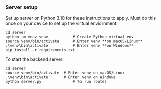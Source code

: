 ### Server setup

Set up server on Python 3.10 for these instructions to apply.
Must do this once on your device to set up the virtual enviornment:
```
cd server
python -m venv venv           # Create Python virtual env
source venv/bin/activate      # Enter venv **on macOS/Linux**
.\venv\bin\activate           # Enter venv **on Windows**
pip install -r requirements.txt
```

To start the backend server:
```
cd server
source venv/bin/activate  # Enter venv on macOS/Linux
.\venv\bin\activate       # Enter venv on Windows
python server.py              # To run routes
```
